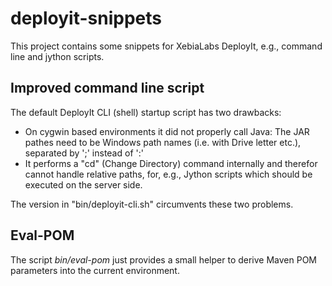 deployit-snippets
=================

This project contains some snippets for XebiaLabs DeployIt, e.g., command line and jython scripts.

Improved command line script
----------------------------

The default DeployIt CLI (shell) startup script has two drawbacks:
- On cygwin based environments it did not properly call Java: The JAR pathes need to be Windows path names (i.e. with Drive letter etc.), separated by ';' instead of ':'
- It performs a "cd" (Change Directory) command internally and therefor cannot handle relative paths, for, e.g., Jython scripts which should be executed on the server side.

The version in "bin/deployit-cli.sh" circumvents these two problems.

Eval-POM
---------

The script _bin/eval-pom_ just provides a small helper to derive Maven 
POM parameters into the current environment.